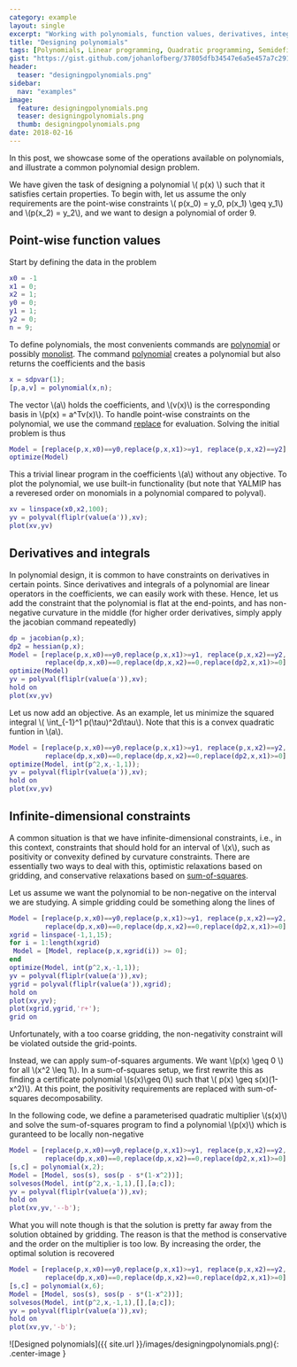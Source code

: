 ```yaml
---
category: example
layout: single
excerpt: "Working with polynomials, function values, derivatives, integrals and their properties"
title: "Designing polynomials"
tags: [Polynomials, Linear programming, Quadratic programming, Semidefinite programming, Sum-of-squares programming]
gist: "https://gist.github.com/johanlofberg/37805dfb34547e6a5e457a7c2912ecf4.js"
header:
  teaser: "designingpolynomials.png"
sidebar:
  nav: "examples"
image:
  feature: designingpolynomials.png
  teaser: designingpolynomials.png
  thumb: designingpolynomials.png
date: 2018-02-16
---
```


In this post, we showcase some of the operations available on polynomials, and illustrate a common polynomial design problem.

We have given the task of designing a polynomial \\( p(x) \\) such that it satisfies certain properties. To begin with, let us assume the only requirements are the point-wise constraints \\(  p(x_0) = y_0,  p(x_1) \geq y_1\\) and \\(p(x_2) = y_2\\), and we want to design a polynomial of order 9.

## Point-wise function values

Start by defining the data in the problem

````matlab
x0 = -1
x1 = 0;
x2 = 1;
y0 = 0;
y1 = 1;
y2 = 0;
n = 9;
````

To define polynomials, the most convenients commands are [polynomial](/command/polynomial) or possibly [monolist](/command/monolist). The command [polynomial](/command/polynomial) creates a polynomial but also returns the coefficients and the basis

````matlab
x = sdpvar(1);
[p,a,v] = polynomial(x,n);
````

The vector \\(a\\) holds the coefficients, and \\(v(x)\\) is the corresponding basis in \\(p(x) = a^Tv(x)\\). To handle point-wise constraints on the polynomial, we use the command [replace](/command/polynomial) for evaluation. Solving the initial problem is thus

````matlab
Model = [replace(p,x,x0)==y0,replace(p,x,x1)>=y1, replace(p,x,x2)==y2];
optimize(Model)
````

This a trivial linear program in the coefficients \\(a\\) without any objective. To plot the polynomial, we use built-in functionality (but note that YALMIP has a reveresed order on monomials in a polynomial compared to polyval).

````matlab
xv = linspace(x0,x2,100);
yv = polyval(fliplr(value(a')),xv);
plot(xv,yv)
````

## Derivatives and integrals

In polynomial design, it is common to have constraints on derivatives in certain points. Since derivatives and integrals of a polynomial are linear operators in the coefficients, we can easily work with these. Hence, let us add the constraint that the polynomial is flat at the end-points, and has non-negative curvature in the middle (for higher order derivatives, simply apply the jacobian command repeatedly)

````matlab
dp = jacobian(p,x);
dp2 = hessian(p,x);
Model = [replace(p,x,x0)==y0,replace(p,x,x1)>=y1, replace(p,x,x2)==y2,
         replace(dp,x,x0)==0,replace(dp,x,x2)==0,replace(dp2,x,x1)>=0];
optimize(Model)
yv = polyval(fliplr(value(a')),xv);
hold on
plot(xv,yv)
````

Let us now add an objective. As an example, let us minimize the squared integral \\( \int_{-1}^1 p(\tau)^2d\tau\\). Note that this is a convex quadratic funtion in \\(a\\).

````matlab
Model = [replace(p,x,x0)==y0,replace(p,x,x1)>=y1, replace(p,x,x2)==y2,
         replace(dp,x,x0)==0,replace(dp,x,x2)==0,replace(dp2,x,x1)>=0];
optimize(Model, int(p^2,x,-1,1));
yv = polyval(fliplr(value(a')),xv);
hold on
plot(xv,yv)
````



## Infinite-dimensional constraints

A common situation is that we have infinite-dimensional constraints, i.e., in this context, constraints that should hold for an interval of \\(x\\), such as positivity or convexity defined by curvature constraints. There are essentially two ways to deal with this, optimistic relaxations based on gridding, and conservative relaxations based on [sum-of-squares](/tutorial/sumofsquaresprogramming/).

Let us assume we want the polynomial to be non-negative on the interval we are studying. A simple gridding could be something along the lines of

````matlab
Model = [replace(p,x,x0)==y0,replace(p,x,x1)>=y1, replace(p,x,x2)==y2,
         replace(dp,x,x0)==0,replace(dp,x,x2)==0,replace(dp2,x,x1)>=0];
xgrid = linspace(-1,1,15);     
for i = 1:length(xgrid)
 Model = [Model, replace(p,x,xgrid(i)) >= 0];
end
optimize(Model, int(p^2,x,-1,1));
yv = polyval(fliplr(value(a')),xv);
ygrid = polyval(fliplr(value(a')),xgrid);
hold on
plot(xv,yv);
plot(xgrid,ygrid,'r+');
grid on
````

Unfortunately, with a too coarse gridding, the non-negativity constraint will be violated outside the grid-points.

Instead, we can apply sum-of-squares arguments. We want \\(p(x) \geq 0 \\) for all \\(x^2 \leq 1\\). In a sum-of-squares setup, we first rewrite this as finding a certificate polynomial \\(s(x)\geq 0\\) such that \\( p(x) \geq s(x)(1-x^2)\\). At this point, the positivity requirements are replaced with sum-of-squares decomposability.

In the following code, we define a parameterised quadratic multiplier \\(s(x)\\) and solve the sum-of-squares program to find a polynomial \\(p(x)\\) which is guranteed to be locally non-negative

````matlab
Model = [replace(p,x,x0)==y0,replace(p,x,x1)>=y1, replace(p,x,x2)==y2,
         replace(dp,x,x0)==0,replace(dp,x,x2)==0,replace(dp2,x,x1)>=0];
[s,c] = polynomial(x,2);
Model = [Model, sos(s), sos(p - s*(1-x^2))];
solvesos(Model, int(p^2,x,-1,1),[],[a;c]);
yv = polyval(fliplr(value(a')),xv);
hold on
plot(xv,yv,'--b');
````

What you will note though is that the solution is pretty far away from the solution obtained by gridding. The reason is that the method is conservative and the order on the multiplier is too low. By increasing the order, the optimal solution is recovered

````matlab
Model = [replace(p,x,x0)==y0,replace(p,x,x1)>=y1, replace(p,x,x2)==y2,
         replace(dp,x,x0)==0,replace(dp,x,x2)==0,replace(dp2,x,x1)>=0];
[s,c] = polynomial(x,6);
Model = [Model, sos(s), sos(p - s*(1-x^2))];
solvesos(Model, int(p^2,x,-1,1),[],[a;c]);
yv = polyval(fliplr(value(a')),xv);
hold on
plot(xv,yv,'-b');
````


![Designed polynomials]({{ site.url }}/images/designingpolynomials.png){: .center-image }

